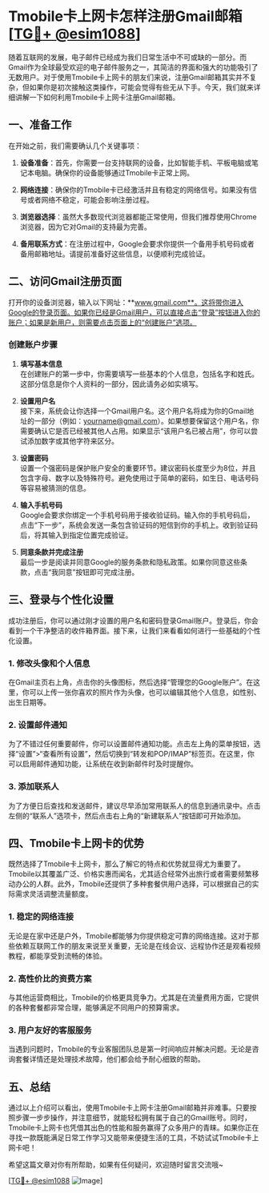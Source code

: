 # Tmobile卡上网卡怎样注册Gmail邮箱[[TG💪+ @esim1088](https://t.me/s/esim1088)]

随着互联网的发展，电子邮件已经成为我们日常生活中不可或缺的一部分。而Gmail作为全球最受欢迎的电子邮件服务之一，其简洁的界面和强大的功能吸引了无数用户。对于使用Tmobile卡上网卡的朋友们来说，注册Gmail邮箱其实并不复杂，但如果你是初次接触这类操作，可能会觉得有些无从下手。今天，我们就来详细讲解一下如何利用Tmobile卡上网卡注册Gmail邮箱。

## 一、准备工作

在开始之前，我们需要确认几个关键事项：

1. **设备准备**：首先，你需要一台支持联网的设备，比如智能手机、平板电脑或笔记本电脑。确保你的设备能够通过Tmobile卡正常上网。
   
2. **网络连接**：确保你的Tmobile卡已经激活并且有稳定的网络信号。如果没有信号或者网络不稳定，可能会影响注册过程。

3. **浏览器选择**：虽然大多数现代浏览器都能正常使用，但我们推荐使用Chrome浏览器，因为它对Gmail的支持最为完善。

4. **备用联系方式**：在注册过程中，Google会要求你提供一个备用手机号码或者备用邮箱地址。请提前准备好这些信息，以便顺利完成验证。

## 二、访问Gmail注册页面

打开你的设备浏览器，输入以下网址：**www.gmail.com**。这将带你进入Google的登录页面。如果你已经是Gmail用户，可以直接点击“登录”按钮进入你的账户；如果是新用户，则需要点击页面上的“创建账户”选项。

### 创建账户步骤

1. **填写基本信息**  
   在创建账户的第一步中，你需要填写一些基本的个人信息，包括名字和姓氏。这部分信息是你个人资料的一部分，因此请务必如实填写。

2. **设置用户名**  
   接下来，系统会让你选择一个Gmail用户名。这个用户名将成为你的Gmail地址的一部分（例如：yourname@gmail.com）。如果想要保留这个用户名，你需要确认它是否已经被其他人占用。如果显示“该用户名已被占用”，你可以尝试添加数字或其他字符来区分。

3. **设置密码**  
   设置一个强密码是保护账户安全的重要环节。建议密码长度至少为8位，并且包含字母、数字以及特殊符号。避免使用过于简单的密码，如生日、电话号码等容易被猜测的信息。

4. **输入手机号码**  
   Google会要求你绑定一个手机号码用于接收验证码。输入你的手机号码后，点击“下一步”，系统会发送一条包含验证码的短信到你的手机上。收到验证码后，将其输入到指定位置完成验证。

5. **同意条款并完成注册**  
   最后一步是阅读并同意Google的服务条款和隐私政策。如果你同意这些条款，点击“我同意”按钮即可完成注册。

## 三、登录与个性化设置

成功注册后，你可以通过刚才设置的用户名和密码登录Gmail账户。登录后，你会看到一个干净整洁的收件箱界面。接下来，让我们来看看如何进行一些基础的个性化设置。

### 1. 修改头像和个人信息

在Gmail主页右上角，点击你的头像图标，然后选择“管理您的Google账户”。在这里，你可以上传一张你喜欢的照片作为头像，也可以编辑其他个人信息，如性别、出生日期等。

### 2. 设置邮件通知

为了不错过任何重要邮件，你可以设置邮件通知功能。点击左上角的菜单按钮，选择“设置”>“查看所有设置”，然后切换到“转发和POP/IMAP”标签页。在这里，你可以启用邮件通知功能，让系统在收到新邮件时及时提醒你。

### 3. 添加联系人

为了方便日后查找和发送邮件，建议尽早添加常用联系人的信息到通讯录中。点击左侧的“联系人”选项卡，然后点击右上角的“新建联系人”按钮即可开始添加。

## 四、Tmobile卡上网卡的优势

既然选择了Tmobile卡上网卡，那么了解它的特点和优势就显得尤为重要了。Tmobile以其覆盖广泛、价格实惠而闻名，尤其适合经常外出旅行或者需要频繁移动办公的人群。此外，Tmobile还提供了多种套餐供用户选择，可以根据自己的实际需求灵活调整流量额度。

### 1. 稳定的网络连接

无论是在家中还是户外，Tmobile都能够为你提供稳定可靠的网络连接。这对于那些依赖互联网工作的朋友来说至关重要，无论是在线会议、远程协作还是观看视频教程，都能享受到流畅的体验。

### 2. 高性价比的资费方案

与其他运营商相比，Tmobile的价格更具竞争力。尤其是在流量费用方面，它提供的各种套餐都非常合理，能够满足不同用户的预算需求。

### 3. 用户友好的客服服务

当遇到问题时，Tmobile的专业客服团队总是第一时间响应并解决问题。无论是咨询套餐详情还是处理技术故障，他们都会给予耐心细致的帮助。

## 五、总结

通过以上介绍可以看出，使用Tmobile卡上网卡注册Gmail邮箱并非难事。只要按照步骤一步步操作，并注意细节，就能轻松拥有属于自己的Gmail账号。同时，Tmobile卡上网卡也凭借其出色的性能和服务赢得了众多用户的青睐。如果你正在寻找一款既能满足日常工作学习又能带来便捷生活的工具，不妨试试Tmobile卡上网卡吧！

希望这篇文章对你有所帮助，如果有任何疑问，欢迎随时留言交流哦~ 

[[TG💪+ @esim1088](https://t.me/s/esim1088) ![Image](https://i.postimg.cc/4NQfJmqS/Snipaste-2025-05-13-00-14-12.png)]